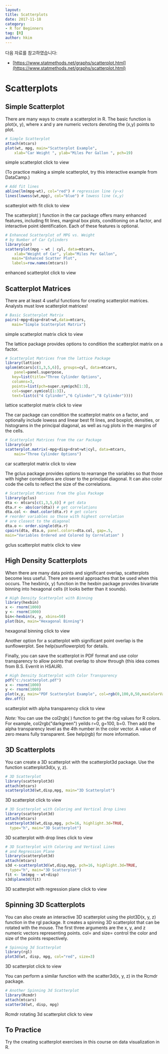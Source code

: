 ```yaml
---
layout:
title: Scatterplots
date: 2017-11-18  
category:
- R for Beginners
tag: [R]    
author: hkim  
---
```


다음 자료를 참고하였습니다:  
- [https://www.statmethods.net/graphs/scatterplot.html](https://www.statmethods.net/graphs/scatterplot.html)

# Scatterplots

## Simple Scatterplot

There are many ways to create a scatterplot in R. The basic function is plot(x, y), where x and y are numeric vectors denoting the (x,y) points to plot.

```r
# Simple Scatterplot
attach(mtcars)
plot(wt, mpg, main="Scatterplot Example",
  	xlab="Car Weight ", ylab="Miles Per Gallon ", pch=19)
```

simple scatterplot click to view

(To practice making a simple scatterplot, try this interactive example from DataCamp.)

```r
# Add fit lines
abline(lm(mpg~wt), col="red") # regression line (y~x)
lines(lowess(wt,mpg), col="blue") # lowess line (x,y)
```

scatterplot with fit click to view

The scatterplot( ) function in the car package offers many enhanced features, including fit lines, marginal box plots, conditioning on a factor, and interactive point identification. Each of these features is optional.

```r
# Enhanced Scatterplot of MPG vs. Weight
# by Number of Car Cylinders
library(car)
scatterplot(mpg ~ wt | cyl, data=mtcars,
  	xlab="Weight of Car", ylab="Miles Per Gallon",
   main="Enhanced Scatter Plot",
   labels=row.names(mtcars))
```

enhanced scatterplot click to view


## Scatterplot Matrices

There are at least 4 useful functions for creating scatterplot matrices. Analysts must love scatterplot matrices!

```r
# Basic Scatterplot Matrix
pairs(~mpg+disp+drat+wt,data=mtcars,
   main="Simple Scatterplot Matrix")
```

simple scatterplot matrix click to view

The lattice package provides options to condition the scatterplot matrix on a factor.

```r
# Scatterplot Matrices from the lattice Package
library(lattice)
splom(mtcars[c(1,3,5,6)], groups=cyl, data=mtcars,
  	panel=panel.superpose,
   key=list(title="Three Cylinder Options",
   columns=3,
   points=list(pch=super.sym$pch[1:3],
   col=super.sym$col[1:3]),
   text=list(c("4 Cylinder","6 Cylinder","8 Cylinder"))))
```

lattice scatterplot matrix click to view

The car package can condition the scatterplot matrix on a factor, and optionally include lowess and linear best fit lines, and boxplot, densities, or histograms in the principal diagonal, as well as rug plots in the margins of the cells.

```r
# Scatterplot Matrices from the car Package
library(car)
scatterplot.matrix(~mpg+disp+drat+wt|cyl, data=mtcars,
  	main="Three Cylinder Options")
```

car scatterplot matrix click to view

The gclus package provides options to rearrange the variables so that those with higher correlations are closer to the principal diagonal. It can also color code the cells to reflect the size of the correlations.

```r
# Scatterplot Matrices from the glus Package
library(gclus)
dta <- mtcars[c(1,3,5,6)] # get data
dta.r <- abs(cor(dta)) # get correlations
dta.col <- dmat.color(dta.r) # get colors
# reorder variables so those with highest correlation
# are closest to the diagonal
dta.o <- order.single(dta.r)
cpairs(dta, dta.o, panel.colors=dta.col, gap=.5,
main="Variables Ordered and Colored by Correlation" )
```

gclus scatterplot matrix click to view


## High Density Scatterplots

When there are many data points and significant overlap, scatterplots become less useful. There are several approaches that be used when this occurs. The hexbin(x, y) function in the hexbin package provides bivariate binning into hexagonal cells (it looks better than it sounds).

```r
# High Density Scatterplot with Binning
library(hexbin)
x <- rnorm(1000)
y <- rnorm(1000)
bin<-hexbin(x, y, xbins=50)
plot(bin, main="Hexagonal Binning")
```

hexagonal binning click to view

Another option for a scatterplot with significant point overlap is the sunflowerplot. See help(sunflowerplot) for details.

Finally, you can save the scatterplot in PDF format and use color transparency to allow points that overlap to show through (this idea comes from B.S. Everrit in HSAUR).

```r
# High Density Scatterplot with Color Transparency
pdf("c:/scatterplot.pdf")
x <- rnorm(1000)
y <- rnorm(1000)
plot(x,y, main="PDF Scatterplot Example", col=rgb(0,100,0,50,maxColorValue=255), pch=16)
dev.off()
```

scatterplot with alpha transparency click to view

*Note:* You can use the col2rgb( ) function to get the rbg values for R colors. For example, col2rgb("darkgreen") yeilds r=0, g=100, b=0. Then add the alpha transparency level as the 4th number in the color vector. A value of zero means fully transparent. See help(rgb) for more information.


## 3D Scatterplots

You can create a 3D scatterplot with the scatterplot3d package. Use the function scatterplot3d(x, y, z).

```r
# 3D Scatterplot
library(scatterplot3d)
attach(mtcars)
scatterplot3d(wt,disp,mpg, main="3D Scatterplot")
```

3D scatterplot click to view

```r
# 3D Scatterplot with Coloring and Vertical Drop Lines
library(scatterplot3d)
attach(mtcars)
scatterplot3d(wt,disp,mpg, pch=16, highlight.3d=TRUE,
  type="h", main="3D Scatterplot")
```

3D scatterplot with drop lines click to view

```r
# 3D Scatterplot with Coloring and Vertical Lines
# and Regression Plane
library(scatterplot3d)
attach(mtcars)
s3d <-scatterplot3d(wt,disp,mpg, pch=16, highlight.3d=TRUE,
  type="h", main="3D Scatterplot")
fit <- lm(mpg ~ wt+disp)
s3d$plane3d(fit)
```

3D scatterplot with regression plane click to view


## Spinning 3D Scatterplots

You can also create an interactive 3D scatterplot using the plot3D(x, y, z) function in the rgl package. It creates a spinning 3D scatterplot that can be rotated with the mouse. The first three arguments are the x, y, and z numeric vectors representing points. col= and size= control the color and size of the points respectively.

```r
# Spinning 3d Scatterplot
library(rgl)
plot3d(wt, disp, mpg, col="red", size=3)
```

3D scatterplot click to view

You can perform a similar function with the scatter3d(x, y, z) in the Rcmdr package.

```r
# Another Spinning 3d Scatterplot
library(Rcmdr)
attach(mtcars)
scatter3d(wt, disp, mpg)
```

Rcmdr rotating 3d scatterplot click to view


## To Practice

Try the creating scatterplot exercises in this course on data visualization in R.
